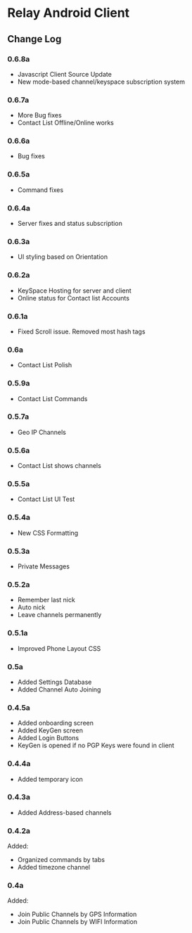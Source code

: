 # Relay Android Client

## Change Log

### 0.6.8a
 * Javascript Client Source Update
 * New mode-based channel/keyspace subscription system

### 0.6.7a
 * More Bug fixes
 * Contact List Offline/Online works
 
### 0.6.6a
 * Bug fixes
 
### 0.6.5a
 * Command fixes
 
### 0.6.4a
 * Server fixes and status subscription
 
### 0.6.3a
 * UI styling based on Orientation

### 0.6.2a
 * KeySpace Hosting for server and client
 * Online status for Contact list Accounts

### 0.6.1a
 * Fixed Scroll issue. Removed most hash tags
 
### 0.6a
 * Contact List Polish

### 0.5.9a
 * Contact List Commands

### 0.5.7a
 * Geo IP Channels

### 0.5.6a
 * Contact List shows channels

### 0.5.5a
 * Contact List UI Test

### 0.5.4a
 * New CSS Formatting
 
### 0.5.3a
 * Private Messages
 
### 0.5.2a
 * Remember last nick
 * Auto nick
 * Leave channels permanently

### 0.5.1a
 * Improved Phone Layout CSS

### 0.5a
 * Added Settings Database
 * Added Channel Auto Joining

### 0.4.5a
 * Added onboarding screen
 * Added KeyGen screen
 * Added Login Buttons
 * KeyGen is opened if no PGP Keys were found in client

### 0.4.4a
 * Added temporary icon

### 0.4.3a
 * Added Address-based channels

### 0.4.2a
Added:
 * Organized commands by tabs
 * Added timezone channel

### 0.4a
Added:
 * Join Public Channels by GPS Information
 * Join Public Channels by WIFI Information
